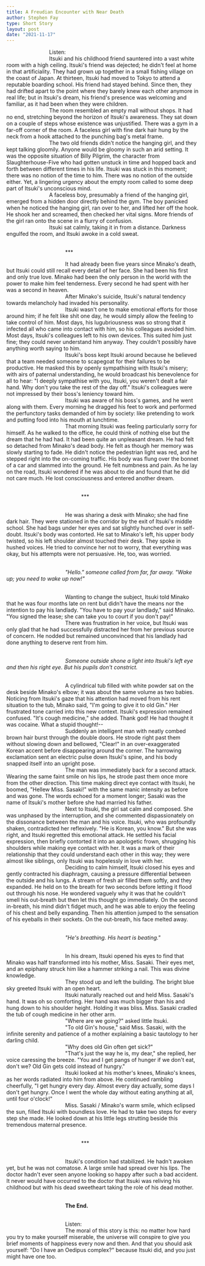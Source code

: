 ```yaml
---
title: A Freudian Encounter with Near Death
author: Stephen Fay
type: Short Story 
layout: post
date: "2021-11-17"
---
```





&emsp;&emsp;&emsp;&emsp;&emsp;&emsp;&emsp;&emsp;Listen:<br/>
&emsp;&emsp;&emsp;&emsp;&emsp;&emsp;&emsp;&emsp;Itsuki and his childhood friend sauntered into a vast white room with a high ceiling. Itsuki's friend was dejected; he didn't feel at home in that artificiality. They had grown up together in a small fishing village on the coast of Japan. At thirteen, Itsuki had moved to Tokyo to attend a reputable boarding school. His friend had stayed behind. Since then, they had drifted apart to the point where they barely knew each other anymore in real life; but in Itsuki's dream, his friend's presence was welcoming and familiar, as it had been when they were children.<br/>
&emsp;&emsp;&emsp;&emsp;&emsp;&emsp;&emsp;&emsp;The room resembled an empty mall without shops. It had no end, stretching beyond the horizon of Itsuki's awareness. They sat down on a couple of steps whose existence was unjustified. There was a gym in a far-off corner of the room. A faceless girl with fine dark hair hung by the neck from a hook attached to the punching bag's metal frame.<br/>
&emsp;&emsp;&emsp;&emsp;&emsp;&emsp;&emsp;&emsp;The two old friends didn't notice the hanging girl, and they kept talking gloomily. Anyone would be gloomy in such an arid setting. It was the opposite situation of Billy Pilgrim, the character from Slaughterhouse-Five who had gotten unstuck in time and hopped back and forth between different times in his life. Itsuki was stuck in this moment; there was no notion of the time to him. There was no notion of the outside either. Yet, a lingering urgency about the empty room called to some deep part of Itsuki's unconscious mind.<br/>
&emsp;&emsp;&emsp;&emsp;&emsp;&emsp;&emsp;&emsp;A faceless boy, presumably a friend of the hanging girl, emerged from a hidden door directly behind the gym. The boy panicked when he noticed the hanging girl, ran over to her, and lifted her off the hook. He shook her and screamed, then checked her vital signs. More friends of the girl ran onto the scene in a flurry of confusion.<br/>
&emsp;&emsp;&emsp;&emsp;&emsp;&emsp;&emsp;&emsp;Itsuki sat calmly, taking it in from a distance. Darkness engulfed the room, and Itsuki awoke in a cold sweat.<br/><br/>

&emsp;&emsp;&emsp;&emsp;&emsp;&emsp;&emsp;&emsp;&emsp;&emsp;&emsp;\*\*\*<br/>

&emsp;&emsp;&emsp;&emsp;&emsp;&emsp;&emsp;&emsp;&emsp;&emsp;&emsp;It had already been five years since Minako's death, but Itsuki could still recall every detail of her face. She had been his first and only true love. Minako had been the only person in the world with the power to make him feel tenderness. Every second he had spent with her was a second in heaven.<br/>
&emsp;&emsp;&emsp;&emsp;&emsp;&emsp;&emsp;&emsp;&emsp;&emsp;&emsp;After Minako's suicide, Itsuki's natural tendency towards melancholy had invaded his personality.<br/>
&emsp;&emsp;&emsp;&emsp;&emsp;&emsp;&emsp;&emsp;&emsp;&emsp;&emsp;Itsuki wasn't one to make emotional efforts for those around him; if he felt like shit one day, he would simply allow the feeling to take control of him. Most days, his lugubriousness was so strong that it infected all who came into contact with him, so his colleagues avoided him. Most days, Itsuki's colleagues left to his own devices. This suited him just fine; they could never understand him anyway. They couldn't possibly have anything worth saying to him.<br/>
&emsp;&emsp;&emsp;&emsp;&emsp;&emsp;&emsp;&emsp;&emsp;&emsp;&emsp;Itsuki's boss kept Itsuki around because he believed that a team needed someone to scapegoat for their failures to be productive. He masked this by openly sympathising with Itsuki's misery; with airs of paternal understanding, he would broadcast his benevolence for all to hear: "I deeply sympathise with you, Itsuki, you weren't dealt a fair hand. Why don't you take the rest of the day off." Itsuki's colleagues were not impressed by their boss's leniency toward him.<br/>
&emsp;&emsp;&emsp;&emsp;&emsp;&emsp;&emsp;&emsp;&emsp;&emsp;&emsp;Itsuki was aware of his boss's games, and he went along with them. Every morning he dragged his feet to work and performed the perfunctory tasks demanded of him by society: like pretending to work and putting food into his mouth at lunchtime.<br/>
&emsp;&emsp;&emsp;&emsp;&emsp;&emsp;&emsp;&emsp;&emsp;&emsp;&emsp;That morning Itsuki was feeling particularly sorry for himself. As he walked to the office, he could think of nothing else but the dream that he had had. It had been quite an unpleasant dream. He had felt so detached from Minako's dead body. He felt as though her memory was slowly starting to fade. He didn't notice the pedestrian light was red, and he stepped right into the on-coming traffic. His body was flung over the bonnet of a car and slammed into the ground. He felt numbness and pain. As he lay on the road, Itsuki wondered if he was about to die and found that he did not care much. He lost consciousness and entered another dream.<br/><br/>

&emsp;&emsp;&emsp;&emsp;&emsp;&emsp;&emsp;&emsp;&emsp;&emsp;&emsp;&emsp;&emsp;&emsp;\*\*\*<br/><br/>

&emsp;&emsp;&emsp;&emsp;&emsp;&emsp;&emsp;&emsp;&emsp;&emsp;&emsp;He was sharing a desk with Minako; she had fine dark hair. They were stationed in the corridor by the exit of Itsuki's middle school. She had bags under her eyes and sat slightly hunched over in self-doubt. Itsuki's body was contorted. He sat to Minako's left, his upper body twisted, so his left shoulder almost touched their desk. They spoke in hushed voices. He tried to convince her not to worry, that everything was okay, but his attempts were not persuasive. He, too, was worried.<br/><br/>

&emsp;&emsp;&emsp;&emsp;&emsp;&emsp;&emsp;&emsp;&emsp;&emsp;&emsp;<i>"Hello." someone called from far, far away. "Wake up; you need to wake up now!"</i><br/><br/>

&emsp;&emsp;&emsp;&emsp;&emsp;&emsp;&emsp;&emsp;&emsp;&emsp;&emsp;Wanting to change the subject, Itsuki told Minako that he was four months late on rent but didn't have the means nor the intention to pay his landlady. "You have to pay your landlady," said Minako. "You signed the lease; she can take you to court if you don't pay!"<br/>
&emsp;&emsp;&emsp;&emsp;&emsp;&emsp;&emsp;&emsp;&emsp;&emsp;&emsp;There was frustration in her voice, but Itsuki was only glad that he had successfully distracted her from her previous source of concern. He nodded but remained unconvinced that his landlady had done anything to deserve rent from him.<br/><br/>

&emsp;&emsp;&emsp;&emsp;&emsp;&emsp;&emsp;&emsp;&emsp;&emsp;&emsp;<i>Someone outside shone a light into Itsuki's left eye and then his right eye. But his pupils don't constrict.</i><br/><br/>

&emsp;&emsp;&emsp;&emsp;&emsp;&emsp;&emsp;&emsp;&emsp;&emsp;&emsp;A cylindrical tub filled with white powder sat on the desk beside Minako's elbow; it was about the same volume as two babies. Noticing from Itsuki's gaze that his attention had moved from his rent situation to the tub, Minako said, "I'm going to give it to old Gin." Her frustrated tone carried into this new context. Itsuki's expression remained confused. "It's cough medicine," she added. Thank god! He had thought it was cocaine. What a stupid thought!--<br/>
&emsp;&emsp;&emsp;&emsp;&emsp;&emsp;&emsp;&emsp;&emsp;&emsp;&emsp;Suddenly an intelligent man with neatly combed brown hair burst through the double doors. He strode right past them without slowing down and bellowed, "Clear!" in an over-exaggerated Korean accent before disappearing around the corner. The harrowing exclamation sent an electric pulse down Itsuki's spine, and his body snapped itself into an upright pose.<br/> 
&emsp;&emsp;&emsp;&emsp;&emsp;&emsp;&emsp;&emsp;&emsp;&emsp;&emsp;The man was immediately back for a second attack. Wearing the same faint smile on his lips, he strode past them once more from the other direction. This time making direct eye contact with Itsuki, he boomed, "Hellew Miss. Sasaki!" with the same manic intensity as before and was gone. The words echoed for a moment longer; Sasaki was the name of Itsuki's mother before she had married his father.<br/>
&emsp;&emsp;&emsp;&emsp;&emsp;&emsp;&emsp;&emsp;&emsp;&emsp;&emsp;Next to Itsuki, the girl sat calm and composed. She was unphased by the interruption, and she commented dispassionately on the dissonance between the man and his voice. Itsuki, who was profoundly shaken, contradicted her reflexively. "He is Korean, you know." But she was right, and Itsuki regretted this emotional attack. He settled his facial expression, then briefly contorted it into an apologetic frown, shrugging his shoulders while making eye contact with her. It was a mark of their relationship that they could understand each other in this way; they were almost like siblings, only Itsuki was hopelessly in love with her.<br/>
&emsp;&emsp;&emsp;&emsp;&emsp;&emsp;&emsp;&emsp;&emsp;&emsp;&emsp;Deciding to calm himself, Itsuki closed his eyes and gently contracted his diaphragm, causing a pressure differential between the outside and his lungs. A stream of fresh air filled them softly, and they expanded. He held on to the breath for two seconds before letting it flood out through his nose. He wondered vaguely why it was that he couldn't smell his out-breath but then let this thought go immediately. On the second in-breath, his mind didn't fidget much, and he was able to enjoy the feeling of his chest and belly expanding. Then his attention jumped to the sensation of his eyeballs in their sockets. On the out-breath, his face melted away.<br/><br/>

&emsp;&emsp;&emsp;&emsp;&emsp;&emsp;&emsp;&emsp;&emsp;&emsp;&emsp;<i>"He's breathing. His heart is beating."</i><br/><br/>

&emsp;&emsp;&emsp;&emsp;&emsp;&emsp;&emsp;&emsp;&emsp;&emsp;&emsp;In his dream, Itsuki opened his eyes to find that Minako was half transformed into his mother, Miss. Sasaki. Their eyes met, and an epiphany struck him like a hammer striking a nail. This was divine knowledge.<br/>
&emsp;&emsp;&emsp;&emsp;&emsp;&emsp;&emsp;&emsp;&emsp;&emsp;&emsp;They stood up and left the building. The bright blue sky greeted Itsuki with an open heart.<br/>
&emsp;&emsp;&emsp;&emsp;&emsp;&emsp;&emsp;&emsp;&emsp;&emsp;&emsp;Itsuki naturally reached out and held Miss. Sasaki's hand. It was oh so comforting. Her hand was much bigger than his and hung down to his shoulder height. Holding it was bliss. Miss. Sasaki cradled the tub of cough medicine in her other arm.<br/>
&emsp;&emsp;&emsp;&emsp;&emsp;&emsp;&emsp;&emsp;&emsp;&emsp;&emsp;"Where are we going?" asked little Itsuki.<br/>
&emsp;&emsp;&emsp;&emsp;&emsp;&emsp;&emsp;&emsp;&emsp;&emsp;&emsp;"To old Gin's house," said Miss. Sasaki, with the infinite serenity and patience of a mother explaining a basic tautology to her darling child.<br/>
&emsp;&emsp;&emsp;&emsp;&emsp;&emsp;&emsp;&emsp;&emsp;&emsp;&emsp;"Why does old Gin often get sick?"<br/>
&emsp;&emsp;&emsp;&emsp;&emsp;&emsp;&emsp;&emsp;&emsp;&emsp;&emsp;"That's just the way he is, my dear," she replied, her voice caressing the breeze. "You and I get pangs of hunger if we don't eat, don't we? Old Gin gets cold instead of hungry."<br/>
&emsp;&emsp;&emsp;&emsp;&emsp;&emsp;&emsp;&emsp;&emsp;&emsp;&emsp;Itsuki looked at his mother's knees, Minako's knees, as her words radiated into him from above. He continued rambling cheerfully, "I get hungry every day. Almost every day actually, some days I don't get hungry. Once I went the whole day without eating anything at all, until four o'clock!"<br/>
&emsp;&emsp;&emsp;&emsp;&emsp;&emsp;&emsp;&emsp;&emsp;&emsp;&emsp;Miss. Sasaki / Minako's warm smile, which eclipsed the sun, filled Itsuki with boundless love. He had to take two steps for every step she made. He looked down at his little legs strutting beside this tremendous maternal presence.<br/><br/>

&emsp;&emsp;&emsp;&emsp;&emsp;&emsp;&emsp;&emsp;&emsp;&emsp;&emsp;&emsp;&emsp;&emsp;\*\*\*<br/><br/>

&emsp;&emsp;&emsp;&emsp;&emsp;&emsp;&emsp;&emsp;&emsp;&emsp;&emsp;Itsuki's condition had stabilized. He hadn't awoken yet, but he was not comatose. A large smile had spread over his lips. The doctor hadn't ever seen anyone looking so happy after such a bad accident. It never would have occurred to the doctor that Itsuki was reliving his childhood but with his dead sweetheart taking the role of his dead mother.<br/><br/>

&emsp;&emsp;&emsp;&emsp;&emsp;&emsp;&emsp;&emsp;&emsp;&emsp;&emsp;<b>The End.</b><br/><br/>

&emsp;&emsp;&emsp;&emsp;&emsp;&emsp;&emsp;&emsp;&emsp;&emsp;&emsp;Listen:<br/>
&emsp;&emsp;&emsp;&emsp;&emsp;&emsp;&emsp;&emsp;&emsp;&emsp;&emsp;The moral of this story is this: no matter how hard you try to make yourself miserable, the universe will conspire to give you brief moments of happiness every now and then. And that you should ask yourself: "Do I have an Oedipus complex?" because Itsuki did, and you just might have one too.<br/><br/>


<br/><br/><br/><br/><br/>


